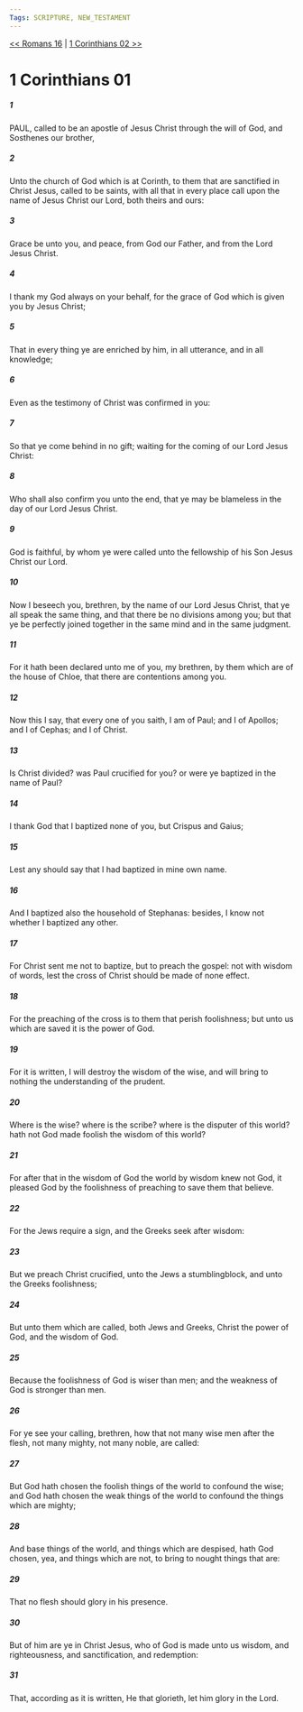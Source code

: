 ```yaml
---
Tags: SCRIPTURE, NEW_TESTAMENT
---
```


[<< Romans 16](NEW_TESTAMENT/06_Romans/Romans_16.md) | [1 Corinthians 02 >>](NEW_TESTAMENT/07_1_Corinthians/1_Corinthians_02.md)

# 1 Corinthians 01

##### 1
 PAUL, called to be an apostle of Jesus Christ through the will of God, and Sosthenes our brother,
##### 2
 Unto the church of God which is at Corinth, to them that are sanctified in Christ Jesus, called to be saints, with all that in every place call upon the name of Jesus Christ our Lord, both theirs and ours:
##### 3
 Grace be unto you, and peace, from God our Father, and from the Lord Jesus Christ.
##### 4
 I thank my God always on your behalf, for the grace of God which is given you by Jesus Christ;
##### 5
 That in every thing ye are enriched by him, in all utterance, and in all knowledge;
##### 6
 Even as the testimony of Christ was confirmed in you:
##### 7
 So that ye come behind in no gift; waiting for the coming of our Lord Jesus Christ:
##### 8
 Who shall also confirm you unto the end, that ye may be blameless in the day of our Lord Jesus Christ.
##### 9
 God is faithful, by whom ye were called unto the fellowship of his Son Jesus Christ our Lord.
##### 10
 Now I beseech you, brethren, by the name of our Lord Jesus Christ, that ye all speak the same thing, and that there be no divisions among you; but that ye be perfectly joined together in the same mind and in the same judgment.
##### 11
 For it hath been declared unto me of you, my brethren, by them which are of the house of Chloe, that there are contentions among you.
##### 12
 Now this I say, that every one of you saith, I am of Paul; and I of Apollos; and I of Cephas; and I of Christ.
##### 13
 Is Christ divided? was Paul crucified for you? or were ye baptized in the name of Paul?
##### 14
 I thank God that I baptized none of you, but Crispus and Gaius;
##### 15
 Lest any should say that I had baptized in mine own name.
##### 16
 And I baptized also the household of Stephanas: besides, I know not whether I baptized any other.
##### 17
 For Christ sent me not to baptize, but to preach the gospel: not with wisdom of words, lest the cross of Christ should be made of none effect.
##### 18
 For the preaching of the cross is to them that perish foolishness; but unto us which are saved it is the power of God.
##### 19
 For it is written, I will destroy the wisdom of the wise, and will bring to nothing the understanding of the prudent.
##### 20
 Where is the wise? where is the scribe? where is the disputer of this world? hath not God made foolish the wisdom of this world?
##### 21
 For after that in the wisdom of God the world by wisdom knew not God, it pleased God by the foolishness of preaching to save them that believe.
##### 22
 For the Jews require a sign, and the Greeks seek after wisdom:
##### 23
 But we preach Christ crucified, unto the Jews a stumblingblock, and unto the Greeks foolishness;
##### 24
 But unto them which are called, both Jews and Greeks, Christ the power of God, and the wisdom of God.
##### 25
 Because the foolishness of God is wiser than men; and the weakness of God is stronger than men.
##### 26
 For ye see your calling, brethren, how that not many wise men after the flesh, not many mighty, not many noble, are called:
##### 27
 But God hath chosen the foolish things of the world to confound the wise; and God hath chosen the weak things of the world to confound the things which are mighty;
##### 28
 And base things of the world, and things which are despised, hath God chosen, yea, and things which are not, to bring to nought things that are:
##### 29
 That no flesh should glory in his presence.
##### 30
 But of him are ye in Christ Jesus, who of God is made unto us wisdom, and righteousness, and sanctification, and redemption:
##### 31
 That, according as it is written, He that glorieth, let him glory in the Lord.
